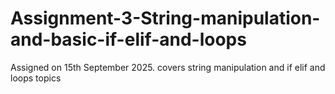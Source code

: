 # Assignment-3-String-manipulation-and-basic-if-elif-and-loops
Assigned on 15th September 2025. covers string manipulation and if elif and loops topics
